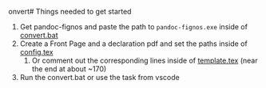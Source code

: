 onvert# Things needed to get started

1. Get pandoc-fignos and paste the path to `pandoc-fignos.exe` inside of [convert.bat](./convert.bat)
2. Create a Front Page and a declaration pdf and set the paths inside of [config.tex](./tex/config.tex)
   1. Or comment out the corresponding lines inside of [template.tex](./tex/template.tex) (near the end at about ~170)
3. Run the convert.bat or use the task from vscode